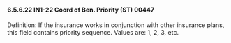 #### 6.5.6.22 IN1-22 Coord of Ben. Priority (ST) 00447

Definition: If the insurance works in conjunction with other insurance plans, this field contains priority sequence. Values are: 1, 2, 3, etc.
